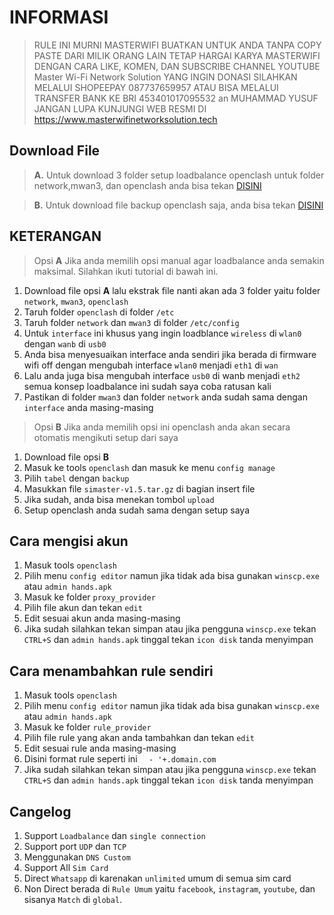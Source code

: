 # INFORMASI
> RULE INI MURNI MASTERWIFI BUATKAN UNTUK ANDA TANPA COPY PASTE DARI MILIK ORANG LAIN
> TETAP HARGAI KARYA MASTERWIFI DENGAN CARA LIKE, KOMEN, DAN SUBSCRIBE CHANNEL YOUTUBE Master Wi-Fi Network Solution
> YANG INGIN DONASI SILAHKAN MELALUI SHOPEEPAY 087737659957
> ATAU BISA MELALUI TRANSFER BANK KE BRI 453401017095532 an MUHAMMAD YUSUF
> JANGAN LUPA KUNJUNGI WEB RESMI DI https://www.masterwifinetworksolution.tech

## Download File

> **A.** Untuk download 3 folder setup loadbalance openclash untuk folder network,mwan3, dan openclash anda bisa tekan [DISINI](https://ponselharian.com/VZvHHfVB)

> **B.** Untuk download file backup openclash saja, anda bisa tekan [DISINI](https://ponselharian.com/9vCKUqzCx0)


## KETERANGAN

> Opsi **A**
> Jika anda memilih opsi manual agar loadbalance anda semakin maksimal. Silahkan ikuti tutorial di bawah ini.

1. Download file opsi **A** lalu ekstrak file nanti akan ada 3 folder yaitu folder `network`, `mwan3`, `openclash`
2. Taruh folder `openclash` di folder `/etc`
3. Taruh  folder `network` dan `mwan3` di folder `/etc/config`
4. Untuk `interface` ini khusus yang ingin loadblance `wireless` di `wlan0` dengan `wanb` di `usb0`
5. Anda bisa menyesuaikan interface anda sendiri jika berada di firmware wifi off dengan mengubah interface `wlan0` menjadi `eth1` di `wan`
6. Lalu anda juga bisa mengubah interface `usb0` di wanb menjadi `eth2` semua konsep loadbalance ini sudah saya coba ratusan kali
7. Pastikan di folder `mwan3` dan folder `network` anda sudah sama dengan `interface` anda masing-masing

> Opsi **B**
> Jika anda memilih opsi ini openclash anda akan secara otomatis mengikuti setup dari saya

1. Download file opsi **B**
2. Masuk ke tools `openclash` dan masuk ke menu `config manage`
3. Pilih `tabel` dengan `backup`
4. Masukkan file `simaster-v1.5.tar.gz` di bagian insert file
5. Jika sudah, anda bisa menekan tombol `upload`
6. Setup openclash anda sudah sama dengan setup saya

## Cara mengisi akun

1. Masuk tools `openclash`
2. Pilih menu `config editor` namun jika tidak ada bisa gunakan `winscp.exe` atau `admin hands.apk`
3. Masuk ke folder `proxy_provider`
4. Pilih file akun dan tekan `edit`
5. Edit sesuai akun anda masing-masing
6. Jika sudah silahkan tekan simpan atau jika pengguna `winscp.exe` tekan `CTRL+S` dan `admin hands.apk` tinggal tekan `icon disk` tanda menyimpan

## Cara menambahkan rule sendiri

1. Masuk tools `openclash`
2. Pilih menu `config editor` namun jika tidak ada bisa gunakan `winscp.exe` atau `admin hands.apk`
3. Masuk ke folder `rule_provider`
4. Pilih file rule yang akan anda tambahkan dan tekan `edit`
5. Edit sesuai rule anda masing-masing
6. Disini format rule seperti ini `  - '+.domain.com`
7. Jika sudah silahkan tekan simpan atau jika pengguna `winscp.exe` tekan `CTRL+S` dan `admin hands.apk` tinggal tekan `icon disk` tanda menyimpan

## Cangelog

1. Support `Loadbalance` dan `single connection`
2. Support port `UDP` dan `TCP`
3. Menggunakan `DNS Custom`
4. Support All `Sim Card`
5. Direct `Whatsapp` di karenakan `unlimited` umum di semua sim card
6. Non Direct berada di `Rule Umum` yaitu `facebook`, `instagram`, `youtube`, dan sisanya `Match` di `global`.

